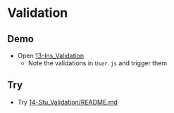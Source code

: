 # Validation

## Demo

- Open [13-Ins_Validation](../../01-Activities/13-Ins_Validation)
  - Note the validations in `User.js` and trigger them

## Try

- Try [14-Stu_Validation/README.md](../../01-Activities/14-Stu_Validation/README.md)

